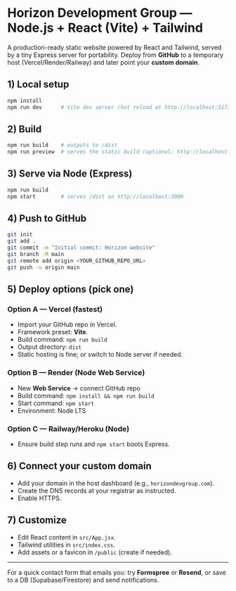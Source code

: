 # Horizon Development Group — Node.js + React (Vite) + Tailwind

A production-ready static website powered by React and Tailwind, served by a tiny Express server for portability.
Deploy from **GitHub** to a temporary host (Vercel/Render/Railway) and later point your **custom domain**.

## 1) Local setup

```bash
npm install
npm run dev      # Vite dev server (hot reload at http://localhost:5173)
```

## 2) Build

```bash
npm run build    # outputs to /dist
npm run preview  # serves the static build (optional: http://localhost:4173)
```

## 3) Serve via Node (Express)

```bash
npm run build
npm start        # serves /dist on http://localhost:3000
```

## 4) Push to GitHub

```bash
git init
git add .
git commit -m "Initial commit: Horizon website"
git branch -M main
git remote add origin <YOUR_GITHUB_REPO_URL>
git push -u origin main
```

## 5) Deploy options (pick one)

### Option A — Vercel (fastest)
- Import your GitHub repo in Vercel.
- Framework preset: **Vite**.
- Build command: `npm run build`
- Output directory: `dist`
- Static hosting is fine; or switch to Node server if needed.

### Option B — Render (Node Web Service)
- New **Web Service** → connect GitHub repo
- Build command: `npm install && npm run build`
- Start command: `npm start`
- Environment: Node LTS

### Option C — Railway/Heroku (Node)
- Ensure build step runs and `npm start` boots Express.

## 6) Connect your custom domain
- Add your domain in the host dashboard (e.g., `horizondevgroup.com`).
- Create the DNS records at your registrar as instructed.
- Enable HTTPS.

## 7) Customize
- Edit React content in `src/App.jsx`.
- Tailwind utilities in `src/index.css`.
- Add assets or a favicon in `/public` (create if needed).

---

For a quick contact form that emails you: try **Formspree** or **Resend**,
or save to a DB (Supabase/Firestore) and send notifications.
